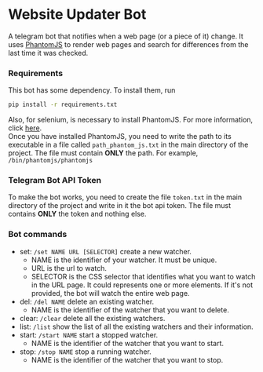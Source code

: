 # Website Updater Bot

A telegram bot that notifies when a web page (or a piece of it) change. It uses <a href="https://phantomjs.org/">PhantomJS</a>
to render web pages and search for differences from the last time it was checked.
<br>


### Requirements
This bot has some dependency. To install them, run

```bash
pip install -r requirements.txt
```
Also, for selenium, is necessary to install PhantomJS. For more information,
click <a href='https://phantomjs.org/download.html'>here</a>.
<br>
Once you have installed PhantomJS, you need to write the path to its executable in a file called ```path_phantom_js.txt```
in the main directory of the project. The file must contain <b>ONLY</b> the path. For example, ```/bin/phantomjs/phantomjs```


### Telegram Bot API Token
To make the bot works, you need to create the file ```token.txt``` in the main directory of the project and
write in it the bot api token. The file must contains <b>ONLY</b> the token and nothing else.


### Bot commands
- set: ```/set NAME URL [SELECTOR]``` create a new watcher.
    - NAME is the identifier of your watcher. It must be unique.
    - URL is the url to watch.
    - SELECTOR is the CSS selector that identifies what you want to watch in the URL page. It could represents one or more elements. If it's not provided, the bot will watch the entire web page.
- del: ```/del NAME``` delete an existing watcher.
    - NAME is the identifier of the watcher that you want to delete.
- clear: ```/clear``` delete all the existing watchers.
- list: ```/list``` show the list of all the existing watchers and their information.
- start: ```/start NAME``` start a stopped watcher.
    - NAME is the identifier of the watcher that you want to start.
- stop: ```/stop NAME``` stop a running watcher.
    - NAME is the identifier of the watcher that you want to stop.

